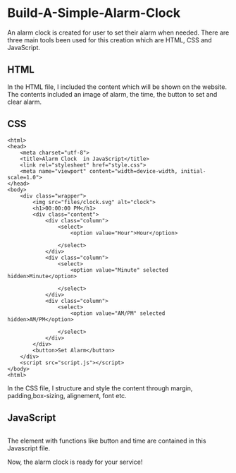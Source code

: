 # Build-A-Simple-Alarm-Clock
An alarm clock is created for user to set their alarm when needed. There are three main tools been used for this creation which are HTML, CSS and JavaScript. 
## HTML
In the HTML file, I included the content which will be shown on the website. The contents included an image of alarm, the time, the button to set and clear alarm.
## CSS
```
<html>
<head>
    <meta charset="utf-8">
    <title>Alarm Clock  in JavaScript</title>
    <link rel="stylesheet" href="style.css">
    <meta name="viewport" content="width=device-width, initial-scale=1.0">
</head>
<body>
    <div class="wrapper">
        <img src="files/clock.svg" alt="clock">
        <h1>00:00:00 PM</h1>
        <div class="content">
            <div class="column">
                <select>
                    <option value="Hour">Hour</option>
                    
                </select>
            </div>
            <div class="column">
                <select>
                    <option value="Minute" selected hidden>Minute</option>
                  
                </select>
            </div>
            <div class="column">
                <select>
                    <option value="AM/PM" selected hidden>AM/PM</option>
                                 
                </select>
            </div>
        </div>
        <button>Set Alarm</button>
    </div>
    <script src="script.js"></script>
</body>
<html>
```
In the CSS file, I structure and style the content through margin, padding,box-sizing, alignement, font etc. 
## JavaScript
```
```
The element with functions like button and time are contained in this Javascript file. 


Now, the alarm clock is ready for your service!
